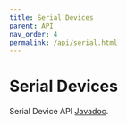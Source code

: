 ```yaml
---
title: Serial Devices
parent: API
nav_order: 4
permalink: /api/serial.html
---
```


# Serial Devices

Serial Device API [Javadoc](https://www.javadoc.io/doc/com.diozero/diozero-core/latest/diozero.core/com/diozero/api/SerialDeviceInterface.html).
